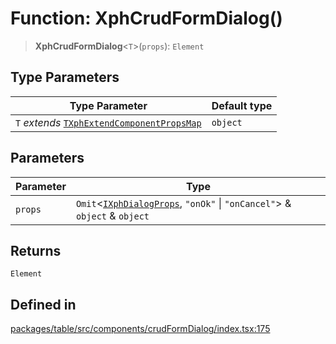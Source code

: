 # Function: XphCrudFormDialog()

> **XphCrudFormDialog**\<`T`\>(`props`): `Element`

## Type Parameters

| Type Parameter | Default type |
| ------ | ------ |
| `T` *extends* [`TXphExtendComponentPropsMap`](../type-aliases/TXphExtendComponentPropsMap.md) | `object` |

## Parameters

| Parameter | Type |
| ------ | ------ |
| `props` | `Omit`\<[`IXphDialogProps`](../interfaces/IXphDialogProps.md), `"onOk"` \| `"onCancel"`\> & `object` & `object` |

## Returns

`Element`

## Defined in

[packages/table/src/components/crudFormDialog/index.tsx:175](https://github.com/XiaoPiHong/xph-crud/blob/df4afa60d65704448cd1781ed35689440e3aa7c3/packages/table/src/components/crudFormDialog/index.tsx#L175)
